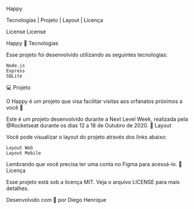 Happy

Tecnologias   |    Projeto   |    Layout   |    Licença

License License

Happy
🚀 Tecnologias

Esse projeto foi desenvolvido utilizando as seguintes tecnologias:

    Node.js
    Express
    SQLite

💻 Projeto

O Happy é um projeto que visa facilitar visitas aos orfanatos próximos a você 💜

Este é um projeto desenvolvido durante a Next Level Week, realizada pela @Rocketseat durante os dias 12 a 18 de Outubro de 2020.
🔖 Layout

Você pode visualizar o layout do projeto através dos links abaixo:

    Layout Web
    Layout Mobile

Lembrando que você precisa ter uma conta no Figma para acessá-lo.
📝 Licença

Esse projeto está sob a licença MIT. Veja o arquivo LICENSE para mais detalhes.

Desenvolvido com 💜 por Diego Henrique
